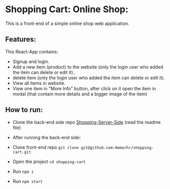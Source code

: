# Shopping Cart: Online Shop:

This is a front-end of a simple online shop web application.

## Features:
This React-App contains:

-	Signup and login.
-	Add a new item (product) to the website (only the login user who added the item can delete or edit it)..
-	delete item (only the login user who added the item can delete or edit it).
-	View all items in website.
-	View one item in "More Info" button, after click on it open the item in  modal (that contain more details and a bigger image of the item)


## How to run:
- Clone the back-end side repo [Shopping-Server-Side](https://github.com/Ammarhr/shoping-server-side) (read the readme file)


- After running the back-end side:
- Clone front-end repo ``git clone git@github.com:Ammarhr/shopping-cart.git``
- Open the project ``cd shopping-cart``
- Run ``npm i``
- Run ``npm start``
